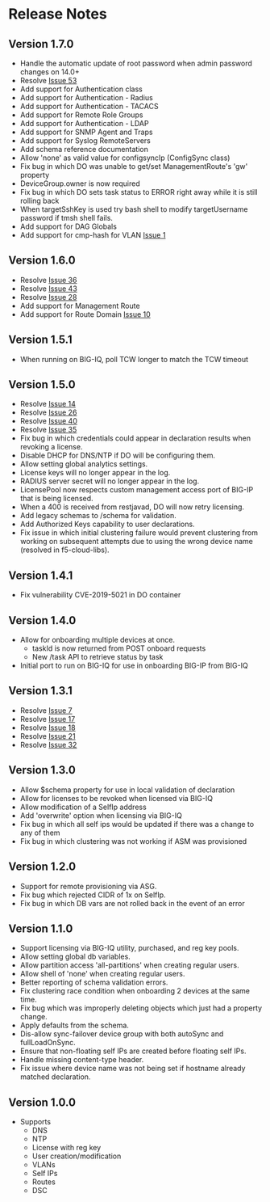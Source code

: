 # Release Notes

## Version 1.7.0
+ Handle the automatic update of root password when admin password changes on 14.0+
+ Resolve [Issue 53](https://github.com/F5Networks/f5-declarative-onboarding/issues/53)
+ Add support for Authentication class
+ Add support for Authentication - Radius
+ Add support for Authentication - TACACS
+ Add support for Remote Role Groups
+ Add support for Authentication - LDAP
+ Add support for SNMP Agent and Traps
+ Add support for Syslog RemoteServers
+ Add schema reference documentation
+ Allow 'none' as valid value for configsyncIp (ConfigSync class)
+ Fix bug in which DO was unable to get/set ManagementRoute's 'gw' property
+ DeviceGroup.owner is now required
+ Fix bug in which DO sets task status to ERROR right away while it is still rolling back
+ When targetSshKey is used try bash shell to modify targetUsername password if tmsh shell fails.
+ Add support for DAG Globals
+ Add support for cmp-hash for VLAN [Issue 1](https://github.com/F5Networks/f5-declarative-onboarding/issues/1)

## Version 1.6.0
+ Resolve [Issue 36](https://github.com/F5Networks/f5-declarative-onboarding/issues/36)
+ Resolve [Issue 43](https://github.com/F5Networks/f5-declarative-onboarding/issues/43)
+ Resolve [Issue 28](https://github.com/F5Networks/f5-declarative-onboarding/issues/28)
+ Add support for Management Route
+ Add support for Route Domain [Issue 10](https://github.com/F5Networks/f5-declarative-onboarding/issues/10)

## Version 1.5.1
+ When running on BIG-IQ, poll TCW longer to match the TCW timeout

## Version 1.5.0
+ Resolve [Issue 14](https://github.com/F5Networks/f5-declarative-onboarding/issues/14)
+ Resolve [Issue 26](https://github.com/F5Networks/f5-declarative-onboarding/issues/26)
+ Resolve [Issue 40](https://github.com/F5Networks/f5-declarative-onboarding/issues/40)
+ Resolve [Issue 35](https://github.com/F5Networks/f5-declarative-onboarding/issues/35)
+ Fix bug in which credentials could appear in declaration results when revoking a license.
+ Disable DHCP for DNS/NTP if DO will be configuring them.
+ Allow setting global analytics settings.
+ License keys will no longer appear in the log.
+ RADIUS server secret will no longer appear in the log.
+ LicensePool now respects custom management access port of BIG-IP that is being licensed.
+ When a 400 is received from restjavad, DO will now retry licensing.
+ Add legacy schemas to /schema for validation.
+ Add Authorized Keys capability to user declarations.
+ Fix issue in which initial clustering failure would prevent clustering from working on subsequent attempts due to using the wrong device name (resolved in f5-cloud-libs).

## Version 1.4.1
+ Fix vulnerability CVE-2019-5021 in DO container

## Version 1.4.0
+ Allow for onboarding multiple devices at once.
    + taskId is now returned from POST onboard requests
    + New /task API to retrieve status by task
+ Initial port to run on BIG-IQ for use in onboarding BIG-IP from BIG-IQ

## Version 1.3.1
+ Resolve [Issue 7](https://github.com/F5Networks/f5-declarative-onboarding/issues/7)
+ Resolve [Issue 17](https://github.com/F5Networks/f5-declarative-onboarding/issues/17)
+ Resolve [Issue 18](https://github.com/F5Networks/f5-declarative-onboarding/issues/18)
+ Resolve [Issue 21](https://github.com/F5Networks/f5-declarative-onboarding/issues/21)
+ Resolve [Issue 32](https://github.com/F5Networks/f5-declarative-onboarding/issues/32)

## Version 1.3.0
+ Allow $schema property for use in local validation of declaration
+ Allow for licenses to be revoked when licensed via BIG-IQ
+ Allow modification of a SelfIp address
+ Add 'overwrite' option when licensing via BIG-IQ
+ Fix bug in which all self ips would be updated if there was a change to any of them
+ Fix bug in which clustering was not working if ASM was provisioned

## Version 1.2.0
+ Support for remote provisioning via ASG.
+ Fix bug which rejected CIDR of 1x on SelfIp.
+ Fix bug in which DB vars are not rolled back in the event of an error

## Version 1.1.0
+ Support licensing via BIG-IQ utility, purchased, and reg key pools.
+ Allow setting global db variables.
+ Allow partition access 'all-partitions' when creating regular users.
+ Allow shell of 'none' when creating regular users.
+ Better reporting of schema validation errors.
+ Fix clustering race condition when onboarding 2 devices at the same time.
+ Fix bug which was improperly deleting objects which just had a property change.
+ Apply defaults from the schema.
+ Dis-allow sync-failover device group with both autoSync and fullLoadOnSync.
+ Ensure that non-floating self IPs are created before floating self IPs.
+ Handle missing content-type header.
+ Fix issue where device name was not being set if hostname already matched declaration.

## Version 1.0.0
+ Supports
    + DNS
    + NTP
    + License with reg key
    + User creation/modification
    + VLANs
    + Self IPs
    + Routes
    + DSC
